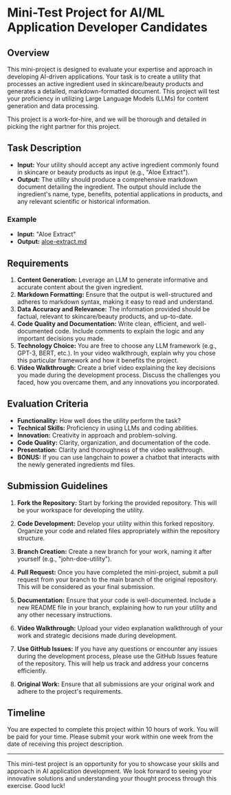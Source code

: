# Mini-Test Project for AI/ML Application Developer Candidates

## Overview

This mini-project is designed to evaluate your expertise and approach in developing AI-driven applications. Your task is to create a utility that processes an active ingredient used in skincare/beauty products and generates a detailed, markdown-formatted document. This project will test your proficiency in utilizing Large Language Models (LLMs) for content generation and data processing.

This project is a work-for-hire, and we will be thorough and detailed in picking the right partner for this project.

## Task Description

- **Input:** Your utility should accept any active ingredient commonly found in skincare or beauty products as input (e.g., "Aloe Extract").
- **Output:** The utility should produce a comprehensive markdown document detailing the ingredient. The output should include the ingredient's name, type, benefits, potential applications in products, and any relevant scientific or historical information.

### Example

- **Input:** "Aloe Extract"
- **Output:** [aloe-extract.md](docs/ingredients/aloe-extract.md)

## Requirements

1. **Content Generation:** Leverage an LLM to generate informative and accurate content about the given ingredient.
2. **Markdown Formatting:** Ensure that the output is well-structured and adheres to markdown syntax, making it easy to read and understand.
3. **Data Accuracy and Relevance:** The information provided should be factual, relevant to skincare/beauty products, and up-to-date.
4. **Code Quality and Documentation:** Write clean, efficient, and well-documented code. Include comments to explain the logic and any important decisions you made.
5. **Technology Choice:** You are free to choose any LLM framework (e.g., GPT-3, BERT, etc.). In your video walkthrough, explain why you chose this particular framework and how it benefits the project.
6. **Video Walkthrough:** Create a brief video explaining the key decisions you made during the development process. Discuss the challenges you faced, how you overcame them, and any innovations you incorporated.

## Evaluation Criteria

- **Functionality:** How well does the utility perform the task?
- **Technical Skills:** Proficiency in using LLMs and coding abilities.
- **Innovation:** Creativity in approach and problem-solving.
- **Code Quality:** Clarity, organization, and documentation of the code.
- **Presentation:** Clarity and thoroughness of the video walkthrough.
- **BONUS:** If you can use langchain to power a chatbot that interacts with the newly generated ingredients md files.

## Submission Guidelines

1. **Fork the Repository:** Start by forking the provided repository. This will be your workspace for developing the utility.

2. **Code Development:** Develop your utility within this forked repository. Organize your code and related files appropriately within the repository structure.

3. **Branch Creation:** Create a new branch for your work, naming it after yourself (e.g., "john-doe-utility").

4. **Pull Request:** Once you have completed the mini-project, submit a pull request from your branch to the main branch of the original repository. This will be considered as your final submission.

5. **Documentation:** Ensure that your code is well-documented. Include a new README file in your branch, explaining how to run your utility and any other necessary instructions.

6. **Video Walkthrough:** Upload your video explanation walkthrough of your work and strategic decisions made during development.

7. **Use GitHub Issues:** If you have any questions or encounter any issues during the development process, please use the GitHub Issues feature of the repository. This will help us track and address your concerns efficiently.

8. **Original Work:** Ensure that all submissions are your original work and adhere to the project's requirements.


## Timeline

You are expected to complete this project within 10 hours of work. You will be paid for your time. Please submit your work within one week from the date of receiving this project description.

---

This mini-test project is an opportunity for you to showcase your skills and approach in AI application development. We look forward to seeing your innovative solutions and understanding your thought process through this exercise. Good luck!